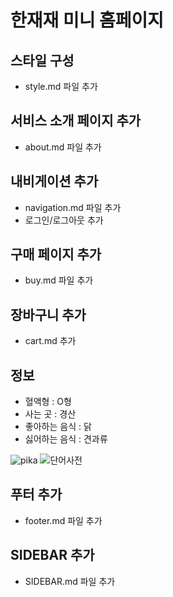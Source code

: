 # 한재재 미니 홈페이지

## 스타일 구성
- style.md 파일 추가


## 서비스 소개 페이지 추가
- about.md 파일 추가

## 내비게이션 추가
- navigation.md 파일 추가
- 로그인/로그아웃 추가

## 구매 페이지 추가
- buy.md 파일 추가

## 장바구니 추가
- cart.md 추가

## 정보
- 혈액형 : O형
- 사는 곳 : 경산
- 좋아하는 음식 : 닭
- 싫어하는 음식 : 견과류

![pika](https://github.com/user-attachments/assets/0a8a34ba-1395-43f4-967c-577469131920)
![단어사전](https://github.com/user-attachments/assets/eeb3f5a2-5cc7-4d01-89c5-703459f516e1)


## 푸터 추가
- footer.md 파일 추가

## SIDEBAR 추가
- SIDEBAR.md 파일 추가

